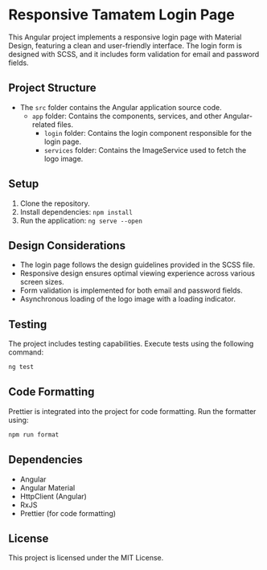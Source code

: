 # Responsive Tamatem Login Page

This Angular project implements a responsive login page with Material Design, featuring a clean and user-friendly interface. The login form is designed with SCSS, and it includes form validation for email and password fields.

## Project Structure

- The `src` folder contains the Angular application source code.
  - `app` folder: Contains the components, services, and other Angular-related files.
    - `login` folder: Contains the login component responsible for the login page.
    - `services` folder: Contains the ImageService used to fetch the logo image.

## Setup

1. Clone the repository.
2. Install dependencies: `npm install`
3. Run the application: `ng serve --open`

## Design Considerations

- The login page follows the design guidelines provided in the SCSS file.
- Responsive design ensures optimal viewing experience across various screen sizes.
- Form validation is implemented for both email and password fields.
- Asynchronous loading of the logo image with a loading indicator.

## Testing

The project includes testing capabilities. Execute tests using the following command:

```bash
ng test
```

## Code Formatting

Prettier is integrated into the project for code formatting. Run the formatter using:

```bash
npm run format
```

## Dependencies

- Angular
- Angular Material
- HttpClient (Angular)
- RxJS
- Prettier (for code formatting)

## License

This project is licensed under the MIT License.
